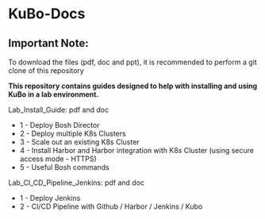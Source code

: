 # KuBo-Docs

## Important Note:
To download the files (pdf, doc and ppt), it is recommended to perform a 
git clone of this repository


**This repository contains guides designed to help with installing and using KuBo in a lab environment.**

Lab_Install_Guide: pdf and doc
* 1 - Deploy Bosh Director
* 2 - Deploy multiple K8s Clusters
* 3 - Scale out an existing K8s Cluster
* 4 - Install Harbor and Harbor integration with K8s Cluster (using secure access mode - HTTPS)
* 5 - Useful Bosh commands

Lab_CI_CD_Pipeline_Jenkins: pdf and doc
* 1 - Deploy Jenkins
* 2 - CI/CD Pipeline with Github / Harbor / Jenkins / Kubo
